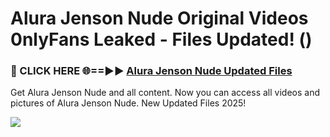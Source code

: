 # Alura Jenson Nude Original Videos 0nlyFans Leaked - Files Updated! ()

<h3>🔴 CLICK HERE 🌐==►► <a href="https://tinyurl.com/2p9ay9w9" rel="nofollow">Alura Jenson Nude Updated Files</a></h3>

Get Alura Jenson Nude and all content. Now you can access all videos and pictures of Alura Jenson Nude. New Updated Files 2025!

[![](https://i.imgur.com/KQgVmj3.gif)](https://tinyurl.com/2p9ay9w9)
